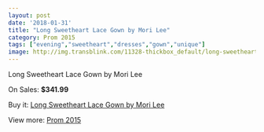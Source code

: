 ```yaml
---
layout: post
date: '2018-01-31'
title: "Long Sweetheart Lace Gown by Mori Lee"
category: Prom 2015
tags: ["evening","sweetheart","dresses","gown","unique"]
image: http://img.transblink.com/11328-thickbox_default/long-sweetheart-lace-gown-by-mori-lee.jpg
---
```

Long Sweetheart Lace Gown by Mori Lee

On Sales: **$341.99**
<a href="https://www.transblink.com/en/prom-2015/3684-long-sweetheart-lace-gown-by-mori-lee.html"><amp-img layout="responsive" width="600" height="600" src="//img.transblink.com/11328-thickbox_default/long-sweetheart-lace-gown-by-mori-lee.jpg" alt="Long Sweetheart Lace Gown by Mori Lee 0" /></a>
<a href="https://www.transblink.com/en/prom-2015/3684-long-sweetheart-lace-gown-by-mori-lee.html"><amp-img layout="responsive" width="600" height="600" src="//img.transblink.com/11330-thickbox_default/long-sweetheart-lace-gown-by-mori-lee.jpg" alt="Long Sweetheart Lace Gown by Mori Lee 1" /></a>
<a href="https://www.transblink.com/en/prom-2015/3684-long-sweetheart-lace-gown-by-mori-lee.html"><amp-img layout="responsive" width="600" height="600" src="//img.transblink.com/11329-thickbox_default/long-sweetheart-lace-gown-by-mori-lee.jpg" alt="Long Sweetheart Lace Gown by Mori Lee 2" /></a>

Buy it: [Long Sweetheart Lace Gown by Mori Lee](https://www.transblink.com/en/prom-2015/3684-long-sweetheart-lace-gown-by-mori-lee.html "Long Sweetheart Lace Gown by Mori Lee")

View more: [Prom 2015](https://www.transblink.com/en/10-prom-2015 "Prom 2015")